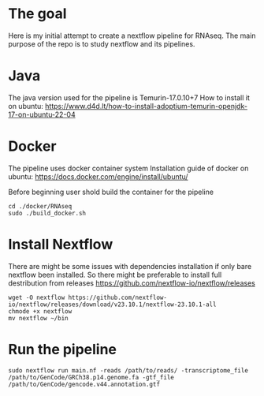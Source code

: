 # The goal
Here is my initial attempt to create a nextflow pipeline for RNAseq. The main purpose of the repo is to study nextflow and its pipelines. 
# Java
The java version used for the pipeline is Temurin-17.0.10+7
How to install it on ubuntu: https://www.d4d.lt/how-to-install-adoptium-temurin-openjdk-17-on-ubuntu-22-04
# Docker
The pipeline uses docker container system
Installation guide of docker on ubuntu: https://docs.docker.com/engine/install/ubuntu/

Before beginning user shold build the container for the pipeline
```
cd ./docker/RNAseq
sudo ./build_docker.sh
```
# Install Nextflow
There are might be some issues with dependencies installation if only bare nextflow been installed. So there might be preferable to install full destribution from releases https://github.com/nextflow-io/nextflow/releases
```
wget -O nextflow https://github.com/nextflow-io/nextflow/releases/download/v23.10.1/nextflow-23.10.1-all
chmode +x nextflow
mv nextflow ~/bin
```


# Run the pipeline
```
sudo nextflow run main.nf -reads /path/to/reads/ -transcriptome_file /path/to/GenCode/GRCh38.p14.genome.fa -gtf_file /path/to/GenCode/gencode.v44.annotation.gtf 
```
